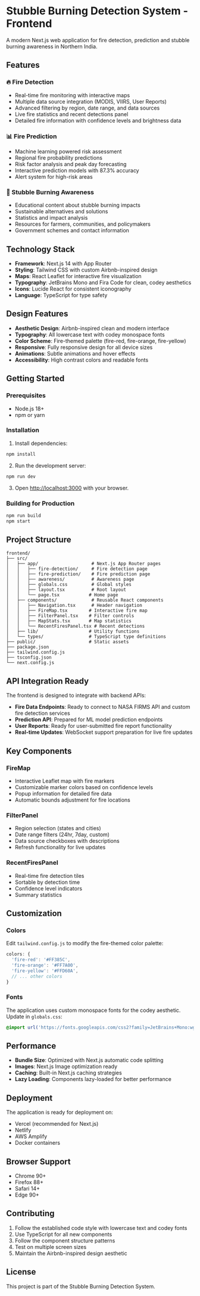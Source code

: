# Stubble Burning Detection System - Frontend

A modern Next.js web application for fire detection, prediction and stubble burning awareness in Northern India.

## Features

### 🔥 Fire Detection
- Real-time fire monitoring with interactive maps
- Multiple data source integration (MODIS, VIIRS, User Reports)
- Advanced filtering by region, date range, and data sources
- Live fire statistics and recent detections panel
- Detailed fire information with confidence levels and brightness data

### 📊 Fire Prediction
- Machine learning powered risk assessment
- Regional fire probability predictions
- Risk factor analysis and peak day forecasting
- Interactive prediction models with 87.3% accuracy
- Alert system for high-risk areas

### 🌱 Stubble Burning Awareness
- Educational content about stubble burning impacts
- Sustainable alternatives and solutions
- Statistics and impact analysis
- Resources for farmers, communities, and policymakers
- Government schemes and contact information

## Technology Stack

- **Framework**: Next.js 14 with App Router
- **Styling**: Tailwind CSS with custom Airbnb-inspired design
- **Maps**: React Leaflet for interactive fire visualization
- **Typography**: JetBrains Mono and Fira Code for clean, codey aesthetics
- **Icons**: Lucide React for consistent iconography
- **Language**: TypeScript for type safety

## Design Features

- **Aesthetic Design**: Airbnb-inspired clean and modern interface
- **Typography**: All lowercase text with codey monospace fonts
- **Color Scheme**: Fire-themed palette (fire-red, fire-orange, fire-yellow)
- **Responsive**: Fully responsive design for all device sizes
- **Animations**: Subtle animations and hover effects
- **Accessibility**: High contrast colors and readable fonts

## Getting Started

### Prerequisites
- Node.js 18+ 
- npm or yarn

### Installation

1. Install dependencies:
```bash
npm install
```

2. Run the development server:
```bash
npm run dev
```

3. Open [http://localhost:3000](http://localhost:3000) with your browser.

### Building for Production

```bash
npm run build
npm start
```

## Project Structure

```
frontend/
├── src/
│   ├── app/                    # Next.js App Router pages
│   │   ├── fire-detection/     # Fire detection page
│   │   ├── fire-prediction/    # Fire prediction page
│   │   ├── awareness/          # Awareness page
│   │   ├── globals.css         # Global styles
│   │   ├── layout.tsx          # Root layout
│   │   └── page.tsx           # Home page
│   ├── components/             # Reusable React components
│   │   ├── Navigation.tsx      # Header navigation
│   │   ├── FireMap.tsx        # Interactive fire map
│   │   ├── FilterPanel.tsx    # Filter controls
│   │   ├── MapStats.tsx       # Map statistics
│   │   └── RecentFiresPanel.tsx # Recent detections
│   ├── lib/                   # Utility functions
│   └── types/                 # TypeScript type definitions
├── public/                    # Static assets
├── package.json
├── tailwind.config.js
├── tsconfig.json
└── next.config.js
```

## API Integration Ready

The frontend is designed to integrate with backend APIs:

- **Fire Data Endpoints**: Ready to connect to NASA FIRMS API and custom fire detection services
- **Prediction API**: Prepared for ML model prediction endpoints
- **User Reports**: Ready for user-submitted fire report functionality
- **Real-time Updates**: WebSocket support preparation for live fire updates

## Key Components

### FireMap
- Interactive Leaflet map with fire markers
- Customizable marker colors based on confidence levels
- Popup information for detailed fire data
- Automatic bounds adjustment for fire locations

### FilterPanel
- Region selection (states and cities)
- Date range filters (24hr, 7day, custom)
- Data source checkboxes with descriptions
- Refresh functionality for live updates

### RecentFiresPanel
- Real-time fire detection tiles
- Sortable by detection time
- Confidence level indicators
- Summary statistics

## Customization

### Colors
Edit `tailwind.config.js` to modify the fire-themed color palette:
```javascript
colors: {
  'fire-red': '#FF385C',
  'fire-orange': '#FF7A00',
  'fire-yellow': '#FFD60A',
  // ... other colors
}
```

### Fonts
The application uses custom monospace fonts for the codey aesthetic. Update in `globals.css`:
```css
@import url('https://fonts.googleapis.com/css2?family=JetBrains+Mono:wght@300;400;500;600;700&display=swap');
```

## Performance

- **Bundle Size**: Optimized with Next.js automatic code splitting
- **Images**: Next.js Image optimization ready
- **Caching**: Built-in Next.js caching strategies
- **Lazy Loading**: Components lazy-loaded for better performance

## Deployment

The application is ready for deployment on:
- Vercel (recommended for Next.js)
- Netlify
- AWS Amplify
- Docker containers

## Browser Support

- Chrome 90+
- Firefox 88+
- Safari 14+
- Edge 90+

## Contributing

1. Follow the established code style with lowercase text and codey fonts
2. Use TypeScript for all new components
3. Follow the component structure patterns
4. Test on multiple screen sizes
5. Maintain the Airbnb-inspired design aesthetic

## License

This project is part of the Stubble Burning Detection System.